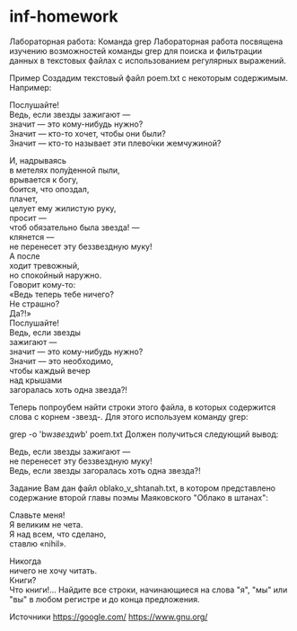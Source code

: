# inf-homework
Лабораторная работа: Команда grep
Лабораторная работа посвящена изучению возможностей команды grep для поиска и фильтрации данных в текстовых файлах с использованием регулярных выражений.

Пример
Создадим текстовый файл poem.txt с некоторым содержимым. Например:

Послушайте!  
Ведь, если звезды зажигают —  
значит — это кому-нибудь нужно?  
Значит — кто-то хочет, чтобы они были?  
Значит — кто-то называет эти плево́чки жемчужиной?

И, надрываясь  
в метелях полу́денной пыли,  
врывается к богу,  
боится, что опоздал,  
плачет,  
целует ему жилистую руку,  
просит —  
чтоб обязательно была звезда! —  
клянется —  
не перенесет эту беззвездную муку!  
А после  
ходит тревожный,  
но спокойный наружно.  
Говорит кому-то:  
«Ведь теперь тебе ничего?  
Не страшно?  
Да?!»  
Послушайте!  
Ведь, если звезды  
зажигают —  
значит — это кому-нибудь нужно?  
Значит — это необходимо,  
чтобы каждый вечер  
над крышами  
загоралась хоть одна звезда?!

Теперь попроубем найти строки этого файла, в которых содержится слова с корнем -звезд-. Для этого используем команду grep:

grep -o 'bw*звездw*b' poem.txt
Должен получиться следующий вывод:

Ведь, если звезды зажигают —  
не перенесет эту беззвездную муку!  
Ведь, если звезды
загоралась хоть одна звезда?!

Задание
Вам дан файл oblako_v_shtanah.txt, в котором представлено содержание второй главы поэмы Маяковского "Облако в штанах":

Славьте меня!  
Я великим не чета.  
Я над всем, что сделано,  
ставлю «nihil».

Никогда  
ничего не хочу читать.  
Книги?  
Что книги!...
Найдите все строки, начинающиеся на слова "я", "мы" или "вы"  в любом регистре и до конца предложения.

Источники
https://google.com/
https://www.gnu.org/
